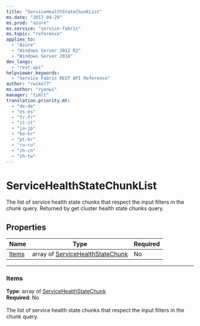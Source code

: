 ```yaml
---
title: "ServiceHealthStateChunkList"
ms.date: "2017-04-29"
ms.prod: "azure"
ms.service: "service-fabric"
ms.topic: "reference"
applies_to: 
  - "Azure"
  - "Windows Server 2012 R2"
  - "Windows Server 2016"
dev_langs: 
  - "rest-api"
helpviewer_keywords: 
  - "Service Fabric REST API Reference"
author: "rwike77"
ms.author: "ryanwi"
manager: "timlt"
translation.priority.mt: 
  - "de-de"
  - "es-es"
  - "fr-fr"
  - "it-it"
  - "ja-jp"
  - "ko-kr"
  - "pt-br"
  - "ru-ru"
  - "zh-cn"
  - "zh-tw"
---
```

# ServiceHealthStateChunkList

The list of service health state chunks that respect the input filters in the chunk query. Returned by get cluster health state chunks query.


## Properties
| Name | Type | Required |
| --- | --- | --- |
| [Items](#items) | array of [ServiceHealthStateChunk](sfclient-model-servicehealthstatechunk.md) | No |

____
### Items
__Type__: array of [ServiceHealthStateChunk](sfclient-model-servicehealthstatechunk.md) <br/>
__Required__: No<br/>
<br/>
The list of service health state chunks that respect the input filters in the chunk query.

